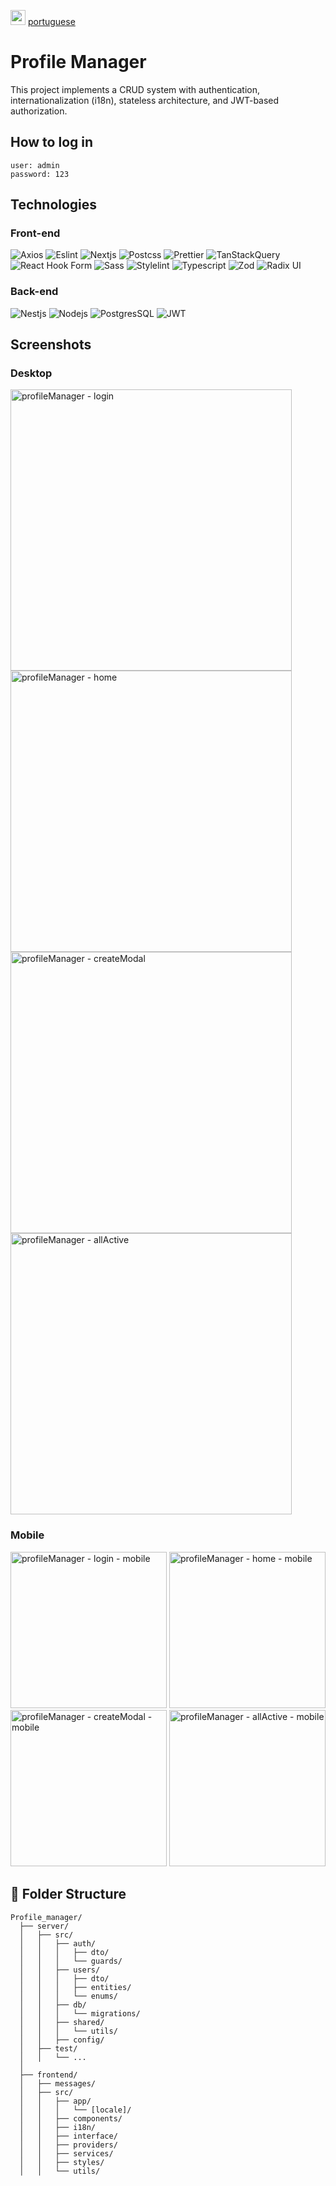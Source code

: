 <img src="https://github.com/user-attachments/assets/b4c4ca03-fc4f-499b-9595-ff1f0c9f3ddd" alt="portuguese" width="24"/> [portuguese](https://github.com/Rafael-Duarte-Silva/Profile_manager/blob/main/README-pt-BR.md)

# Profile Manager

  This project implements a CRUD system with authentication, internationalization (i18n), stateless architecture, and JWT-based authorization.

  ## How to log in

    user: admin
    password: 123
  
## Technologies
  ### Front-end

  ![Axios](https://img.shields.io/badge/Axios-5A29E4.svg?style=for-the-badge&logo=Axios&logoColor=white)
  ![Eslint](https://img.shields.io/badge/ESLint-4B32C3.svg?style=for-the-badge&logo=ESLint&logoColor=white)
  ![Nextjs](https://img.shields.io/badge/Next.js-000000.svg?style=for-the-badge&logo=nextdotjs&logoColor=white)
  ![Postcss](https://img.shields.io/badge/PostCSS-DD3A0A.svg?style=for-the-badge&logo=PostCSS&logoColor=white)
  ![Prettier](https://img.shields.io/badge/Prettier-F7B93E.svg?style=for-the-badge&logo=Prettier&logoColor=black)
  ![TanStackQuery](https://img.shields.io/badge/React%20Query-FF4154.svg?style=for-the-badge&logo=React-Query&logoColor=white)
  ![React Hook Form](https://img.shields.io/badge/React%20Hook%20Form-EC5990.svg?style=for-the-badge&logo=React-Hook-Form&logoColor=white)
  ![Sass](https://img.shields.io/badge/Sass-CC6699.svg?style=for-the-badge&logo=Sass&logoColor=white)
  ![Stylelint](https://img.shields.io/badge/stylelint-263238.svg?style=for-the-badge&logo=stylelint&logoColor=white)
  ![Typescript](https://img.shields.io/badge/TypeScript-007ACC?style=for-the-badge&logo=typescript&logoColor=white)
  ![Zod](https://img.shields.io/badge/Zod-3E67B1.svg?style=for-the-badge&logo=Zod&logoColor=white)
  ![Radix UI](https://img.shields.io/badge/Radix%20UI-161618.svg?style=for-the-badge&logo=Radix-UI&logoColor=white)

  ### Back-end
  ![Nestjs](https://img.shields.io/badge/NestJS-E0234E.svg?style=for-the-badge&logo=NestJS&logoColor=white)
  ![Nodejs](https://img.shields.io/badge/Node.js-5FA04E.svg?style=for-the-badge&logo=nodedotjs&logoColor=white)
  ![PostgresSQL](https://img.shields.io/badge/PostgreSQL-4169E1.svg?style=for-the-badge&logo=PostgreSQL&logoColor=white)
  ![JWT](https://img.shields.io/badge/JSON%20Web%20Tokens-000000.svg?style=for-the-badge&logo=JSON-Web-Tokens&logoColor=white)
  
## Screenshots

### Desktop
  <img src="https://github.com/user-attachments/assets/45f79728-3fa0-423e-980e-e7c786101072" alt="profileManager - login" width="450"/>
  <img src="https://github.com/user-attachments/assets/6afa3256-7151-4c9a-9d51-f0e7337d246e" alt="profileManager - home" width="450"/>
  <img src="https://github.com/user-attachments/assets/7fcae263-7ad9-42e5-ab47-e275f1610353" alt="profileManager - createModal" width="450"/>
  <img src="https://github.com/user-attachments/assets/784b63ca-8a7e-4c75-af19-41f3f4fdfa01" alt="profileManager - allActive" width="450"/>

### Mobile
  <img src="https://github.com/user-attachments/assets/abd39db9-351b-4ccc-becb-167ae449216f" alt="profileManager - login - mobile" width="250"/>
  <img src="https://github.com/user-attachments/assets/353311fa-a803-49ab-a00f-56ed3a1c3841" alt="profileManager - home - mobile" width="250"/>
  <img src="https://github.com/user-attachments/assets/be7efcbf-6298-4569-9761-62c3ec1b8504" alt="profileManager - createModal - mobile" width="250"/>
  <img src="https://github.com/user-attachments/assets/4807d456-6b42-4972-ad31-a8fd9d3e17f5" alt="profileManager - allActive - mobile" width="250"/>

## 📁 Folder Structure
  ```
  Profile_manager/
    ├── server/                         
    │   ├── src/
    │   │   ├── auth/
    │   │   │   ├── dto/
    │   │   │   └── guards/
    │   │   ├── users/
    │   │   │   ├── dto/
    │   │   │   ├── entities/
    │   │   │   └── enums/
    │   │   ├── db/
    │   │   │   └── migrations/
    │   │   ├── shared/
    │   │   │   └── utils/
    │   │   ├── config/
    │   ├── test/
    │   │   └── ...
    │
    ├── frontend/                      
    │   ├── messages/
    │   ├── src/
    │   │   ├── app/
    │   │   │   └── [locale]/
    │   │   ├── components/
    │   │   ├── i18n/
    │   │   ├── interface/
    │   │   ├── providers/
    │   │   ├── services/
    │   │   ├── styles/
    │   │   └── utils/
  ```
